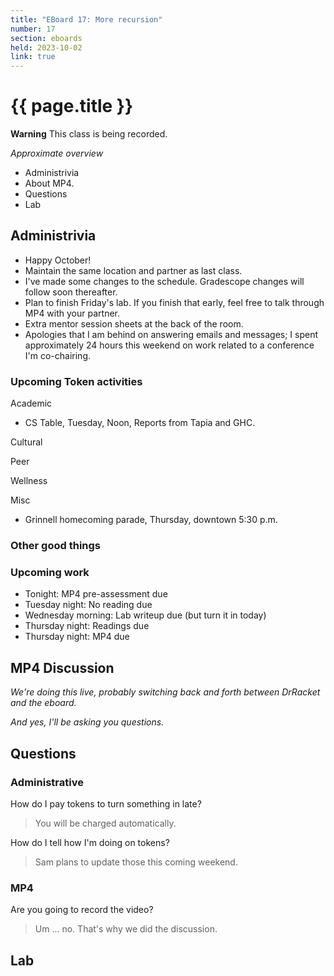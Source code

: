 ```yaml
---
title: "EBoard 17: More recursion"
number: 17
section: eboards
held: 2023-10-02
link: true
---
```

# {{ page.title }}

**Warning** This class is being recorded.

_Approximate overview_

* Administrivia
* About MP4.
* Questions
* Lab

Administrivia
-------------

* Happy October!
* Maintain the same location and partner as last class.
* I've made some changes to the schedule.  Gradescope changes will
  follow soon thereafter.
* Plan to finish Friday's lab.  If you finish that early, feel
  free to talk through MP4 with your partner.
* Extra mentor session sheets at the back of the room.
* Apologies that I am behind on answering emails and messages; I spent
  approximately 24 hours this weekend on work related to a conference
  I'm co-chairing.

### Upcoming Token activities

Academic

* CS Table, Tuesday, Noon, Reports from Tapia and GHC.

Cultural

Peer

Wellness

Misc

* Grinnell homecoming parade, Thursday, downtown 5:30 p.m.

### Other good things

### Upcoming work

* Tonight: MP4 pre-assessment due
* Tuesday night: No reading due
* Wednesday morning: Lab writeup due (but turn it in today)
* Thursday night: Readings due
* Thursday night: MP4 due

MP4 Discussion
--------------

_We're doing this live, probably switching back and forth between
DrRacket and the eboard._

_And yes, I'll be asking you questions._

Questions
---------

### Administrative

How do I pay tokens to turn something in late?

> You will be charged automatically.

How do I tell how I'm doing on tokens?

> Sam plans to update those this coming weekend.

### MP4

Are you going to record the video?

> Um ... no.  That's why we did the discussion.

Lab
---
